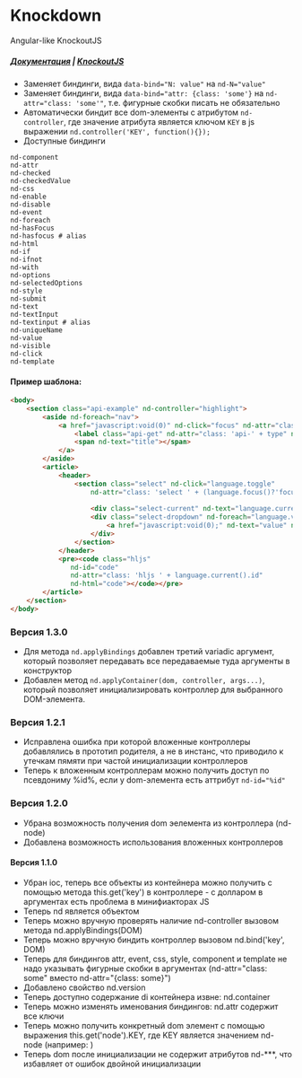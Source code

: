 Knockdown
=========

Angular-like KnockoutJS

##### [Документация](https://github.com/SerafimArts/Knockdown/wiki) | [KnockoutJS](http://knockoutjs.com/)


- Заменяет биндинги, вида `data-bind="N: value"` на `nd-N="value"`
- Заменяет биндинги, вида `data-bind="attr: {class: 'some'}` на `nd-attr="class: 'some'"`, т.е. фигурные скобки писать не обязательно
- Автоматически биндит все dom-элементы с атрибутом `nd-controller`, где значение атрибута является ключом `KEY` в js выражении `nd.controller('KEY', function(){});`
- Доступные биндинги
```
nd-component 
nd-attr 
nd-checked 
nd-checkedValue 
nd-css 
nd-enable 
nd-disable 
nd-event 
nd-foreach 
nd-hasFocus 
nd-hasfocus # alias
nd-html 
nd-if 
nd-ifnot 
nd-with 
nd-options 
nd-selectedOptions 
nd-style 
nd-submit 
nd-text 
nd-textInput 
nd-textinput # alias
nd-uniqueName 
nd-value 
nd-visible 
nd-click 
nd-template
```


#### Пример шаблона:
```html
<body>
    <section class="api-example" nd-controller="highlight">
        <aside nd-foreach="nav">
            <a href="javascript:void(0)" nd-click="focus" nd-attr="class: (active()?'active':'')">
                <label class="api-get" nd-attr="class: 'api-' + type" nd-text="type">&nbsp;</label>
                <span nd-text="title"></span>
            </a>
        </aside>
        <article>
            <header>
                <section class="select" nd-click="language.toggle" 
                    nd-attr="class: 'select ' + (language.focus()?'focus':'')">
                    
                    <div class="select-current" nd-text="language.current().value">current</div>
                    <div class="select-dropdown" nd-foreach="language.values">
                        <a href="javascript:void(0);" nd-text="value" nd-click="focus">&nbsp;</a>
                    </div>
                </section>
            </header>
            <pre><code class="hljs"
               nd-id="code"
               nd-attr="class: 'hljs ' + language.current().id"
               nd-html="code"></code></pre>
        </article>
    </section>
</body>
```

### Версия 1.3.0
- Для метода `nd.applyBindings` добавлен третий variadic аргумент, который позволяет передавать все передаваемые туда аргументы в конструктор
- Добавлен метод `nd.applyContainer(dom, controller, args...)`, который позволяет инициализировать контроллер для выбранного DOM-элемента.

### Версия 1.2.1
- Исправлена ошибка при которой вложенные контроллеры добавлялись в прототип родителя, а не в инстанс, что приводило к утечкам пямяти при частой инициализации контроллеров
- Теперь к вложенным контроллерам можно получить доступ по псевдониму %id%, если у dom-элемента есть аттрибут `nd-id="%id"`

### Версия 1.2.0
- Убрана возможность получения dom эелемента из контроллера (nd-node)
- Добавлена возможность использования вложенных контроллеров

#### Версия 1.1.0
- Убран ioc, теперь все объекты из контейнера можно получить с помощью метода this.get('key') в контроллере - с долларом в аргументах есть проблема в минифиакторах JS
- Теперь nd является объектом
- Теперь можно вручную проверять наличие nd-controller вызовом метода nd.applyBindings(DOM)
- Теперь можно вручную биндить контроллер вызовом nd.bind('key', DOM)
- Теперь для биндингов attr, event, css, style, component и template не надо указывать фигурные скобки в аргументах (nd-attr="class: some" вместо nd-attr="{class: some}")
- Добавлено свойство nd.version
- Теперь доступно содержание di контейнера извне: nd.container
- Теперь можно изменять именования биндингов: nd.attr содержит все ключи
- Теперь можно получить конкретный dom элемент с помощью выражения this.get('node').KEY, где KEY является значением nd-node (например: <canvas nd-node="KEY"></canvas>)
- Теперь dom после инициализации не содержит атрибутов nd-***, что избавляет от ошибок двойной инициализации
